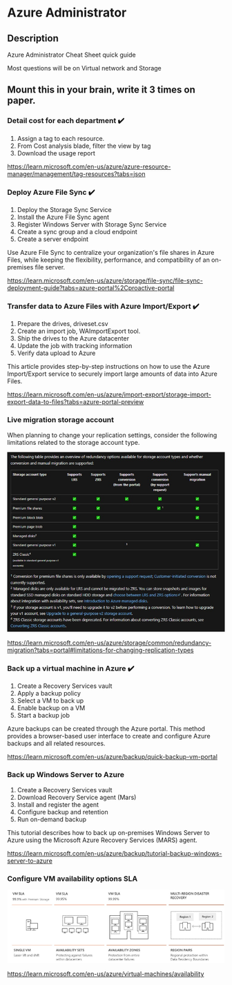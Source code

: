 # Azure Administrator


## Description

Azure Administrator Cheat Sheet quick guide

Most questions will be on Virtual network and Storage

## Mount this in your brain, write it 3 times on paper.


### Detail cost for each department :heavy_check_mark:

1. Assign a tag to each resource.
2. From Cost analysis blade, filter the view by tag
3. Download the usage report

https://learn.microsoft.com/en-us/azure/azure-resource-manager/management/tag-resources?tabs=json


### Deploy Azure File Sync :heavy_check_mark:

1. Deploy the Storage Sync Service
2. Install the Azure File Sync agent
3. Register Windows Server with Storage Sync Service
4. Create a sync group and a cloud endpoint
5. Create a server endpoint

Use Azure File Sync to centralize your organization's file shares in Azure Files, while keeping the flexibility, performance, and compatibility of an on-premises file server. 

https://learn.microsoft.com/en-us/azure/storage/file-sync/file-sync-deployment-guide?tabs=azure-portal%2Cproactive-portal


### Transfer data to Azure Files with Azure Import/Export :heavy_check_mark:

1. Prepare the drives, driveset.csv
2. Create an import job, WAImportExport tool.
3. Ship the drives to the Azure datacenter
4. Update the job with tracking information
5. Verify data upload to Azure

This article provides step-by-step instructions on how to use the Azure Import/Export service to securely import large amounts of data into Azure Files.

https://learn.microsoft.com/en-us/azure/import-export/storage-import-export-data-to-files?tabs=azure-portal-preview


### Live migration storage account

When planning to change your replication settings, consider the following limitations related to the storage account type.

![Live migration ](https://github.com/spawnmarvel/quickguides/blob/main/azure/quick-guide/live-migration.jpg)

https://learn.microsoft.com/en-us/azure/storage/common/redundancy-migration?tabs=portal#limitations-for-changing-replication-types



### Back up a virtual machine in Azure :heavy_check_mark:

1. Create a Recovery Services vault
2. Apply a backup policy
3. Select a VM to back up
4. Enable backup on a VM
5. Start a backup job


Azure backups can be created through the Azure portal. This method provides a browser-based user interface to create and configure Azure backups and all related resources.

https://learn.microsoft.com/en-us/azure/backup/quick-backup-vm-portal


### Back up Windows Server to Azure

1. Create a Recovery Services vault
2. Download Recovery Service agent (Mars)
3. Install and register the agent
4. Configure backup and retention
5. Run on-demand backup

This tutorial describes how to back up on-premises Windows Server to Azure using the Microsoft Azure Recovery Services (MARS) agent.

https://learn.microsoft.com/en-us/azure/backup/tutorial-backup-windows-server-to-azure


### Configure VM availability options SLA


![Vm avaliability options](https://github.com/spawnmarvel/quickguides/blob/main/azure/images/vm-availability-options.jpg)

https://learn.microsoft.com/en-us/azure/virtual-machines/availability
